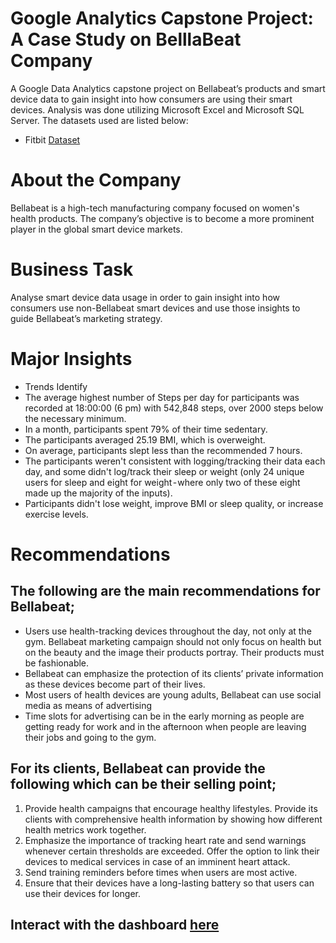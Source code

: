 # Google Analytics Capstone Project: A Case Study on BelllaBeat Company
A Google Data Analytics capstone project on Bellabeat’s products and smart device data to gain insight into how consumers are using their smart devices. Analysis was done utilizing Microsoft Excel and Microsoft SQL Server.
The datasets used are listed below:

- Fitbit [Dataset](https://www.kaggle.com/datasets/arashnic/fitbit)

  
# About the Company
Bellabeat is a high-tech manufacturing company focused on women's health products. The company’s objective is to become a more prominent player in the global smart device markets.

# Business Task
Analyse smart device data usage in order to gain insight into how consumers use non-Bellabeat smart devices and use those insights to guide Bellabeat’s marketing strategy.

# Major Insights
- Trends Identify
- The average highest number of Steps per day for participants was recorded at 18:00:00 (6 pm) with 542,848 steps, over 2000 steps below the necessary minimum.
- In a month, participants spent 79% of their time sedentary.
- The participants averaged 25.19 BMI, which is overweight.
- On average, participants slept less than the recommended 7 hours.
- The participants weren't consistent with logging/tracking their data each day, and some didn't log/track their sleep or weight (only 24 unique users for sleep and eight for weight - where only two of these eight made up the majority of the inputs).
- Participants didn't lose weight, improve BMI or sleep quality, or increase exercise levels.
  
# Recommendations
## The following are the main recommendations for Bellabeat;

- Users use health-tracking devices throughout the day, not only at the gym. Bellabeat marketing campaign should not only focus on health but on the beauty and the image their products portray. Their products must be fashionable.
- Bellabeat can emphasize the protection of its clients’ private information as these devices become part of their lives.
- Most users of health devices are young adults, Bellabeat can use social media as means of advertising
- Time slots for advertising can be in the early morning as people are getting ready for work and in the afternoon when people are leaving their jobs and going to the gym.
  
## For its clients, Bellabeat can provide the following which can be their selling point;

1. Provide health campaigns that encourage healthy lifestyles. Provide its clients with comprehensive health information by showing how different health metrics work together.
2. Emphasize the importance of tracking heart rate and send warnings whenever certain thresholds are exceeded. Offer the option to link their devices to medical services in case of an imminent heart attack.
3. Send training reminders before times when users are most active.
4. Ensure that their devices have a long-lasting battery so that users can use their devices for longer.

## Interact with the dashboard [here](https://public.tableau.com/app/profile/afolasayo.ojediran/viz/Book1_16878098795310/Dashboard1?publish=yes)
